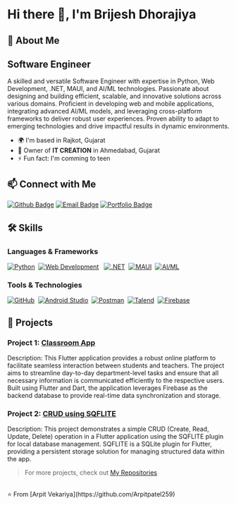 # Hi there 👋, I'm Brijesh Dhorajiya

## 🚀 About Me
## Software Engineer
A skilled and versatile Software Engineer with expertise in Python, Web Development, .NET, MAUI, and AI/ML technologies. Passionate about designing and building efficient, scalable, and innovative solutions across various domains. Proficient in developing web and mobile applications, integrating advanced AI/ML models, and leveraging cross-platform frameworks to deliver robust user experiences. Proven ability to adapt to emerging technologies and drive impactful results in dynamic environments.

- 🌍 I'm based in Rajkot, Gujarat
- 🏢 Owner of **IT CREATION** in Ahmedabad, Gujarat
- ⚡ Fun fact: I'm comming to teen

## 📫 Connect with Me

[![Github Badge](https://img.shields.io/badge/Github-181717?style=flat&logo=Github&logoColor=white)](https://github.com/Brijesh3203/)
[![Email Badge](https://img.shields.io/badge/Email-D14836?style=flat&logo=Gmail&logoColor=white)](mailto:dhorajiyabrijesh607@gmail.com)
[![Portfolio Badge](https://img.shields.io/badge/Portfolio-000000?style=flat&logo=About.me&logoColor=white)](http://brijeshdhorajiya.kesug.com/)


## 🛠️ Skills
### Languages & Frameworks  

[![Python](https://img.shields.io/badge/Python-3776AB?style=flat&logo=python&logoColor=white)](https://www.python.org/)&nbsp;
[![Web Development](https://img.shields.io/badge/Web%20Development-4285F4?style=flat&logo=html5&logoColor=white)](https://developer.mozilla.org/en-US/docs/Learn)  &nbsp;
[![.NET](https://img.shields.io/badge/.NET-512BD4?style=flat&logo=dotnet&logoColor=white)](https://dotnet.microsoft.com/)&nbsp;
[![MAUI](https://img.shields.io/badge/MAUI-512BD4?style=flat&logo=xamarin&logoColor=white)](https://learn.microsoft.com/en-us/dotnet/maui/overview)&nbsp;
[![AI/ML](https://img.shields.io/badge/AI%2FML-00BFFF?style=flat&logo=tensorflow&logoColor=white)](https://en.wikipedia.org/wiki/Artificial_intelligence)&nbsp; 


### Tools & Technologies
[![GitHub](https://img.shields.io/badge/GitHub-181717?style=flat&logo=github&logoColor=white)](https://github.com/)&nbsp;
[![Android Studio](https://img.shields.io/badge/Android%20Studio-3DDC84?style=flat&logo=android-studio&logoColor=white)](https://developer.android.com/studio)&nbsp;
[![Postman](https://img.shields.io/badge/Postman-FF6C37?style=flat&logo=postman&logoColor=white)](https://www.postman.com/)&nbsp;
[![Talend](https://img.shields.io/badge/Talend-FF6C37?style=flat&logo=talend&logoColor=white)](https://www.talend.com/)&nbsp;
[![Firebase](https://img.shields.io/badge/Firebase-FFCA28?style=flat&logo=firebase&logoColor=white)](https://firebase.google.com/)&nbsp;


## 📂 Projects
### Project 1: [Classroom App](https://github.com/Arpitpatel259/Classroom_App)
Description: This Flutter application provides a robust online platform to facilitate seamless interaction between students and teachers. The project aims to streamline day-to-day department-level tasks and ensure that all necessary information is communicated efficiently to the respective users. Built using Flutter and Dart, the application leverages Firebase as the backend database to provide real-time data synchronization and storage.

### Project 2:  [CRUD using SQFLITE](https://github.com/Arpitpatel259/CRUD_SQFLITE_Flutter)
Description: This project demonstrates a simple CRUD (Create, Read, Update, Delete) operation in a Flutter application using the SQFLITE plugin for local database management. SQFLITE is a SQLite plugin for Flutter, providing a persistent storage solution for managing structured data within the app.

> For more projects, check out [My Repositories](https://github.com/Arpitpatel259?tab=repositories)

<br>
⭐️ From [Arpit Vekariya](https://github.com/Arpitpatel259)
